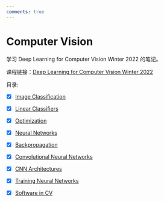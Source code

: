 ```yaml
---
comments: true
---
```


# Computer Vision

学习 Deep Learning for Computer Vision Winter 2022 的笔记。

课程链接：[Deep Learning for Computer Vision Winter 2022](https://web.eecs.umich.edu/~justincj/teaching/eecs498/WI2022/schedule.html)

目录:

- [x] [Image Classification](./lec1.md)
- [x] [Linear Classifiers](./lec2.md)
- [x] [Optimization](./lec3.md)
- [x] [Neural Networks](./lec4.md)
- [x] [Backpropagation](./lec5.md)
- [x] [Convolutional Neural Networks](./lec6.md)
- [x] [CNN Architectures](./lec7_8.md)
- [x] [Training Neural Networks](./lec9_10.md)
- [x] [Software in CV](./lec11_12.md)



